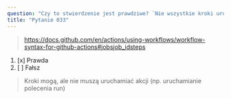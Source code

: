 ```yaml
---
question: "Czy to stwierdzenie jest prawdziwe? `Nie wszystkie kroki uruchamiają akcje, ale wszystkie akcje są uruchamiane jako krok`"
title: "Pytanie 033"
---
```


> https://docs.github.com/en/actions/using-workflows/workflow-syntax-for-github-actions#jobsjob_idsteps
1. [x] Prawda
1. [ ] Fałsz
> Kroki mogą, ale nie muszą uruchamiać akcji (np. uruchamianie polecenia run)
